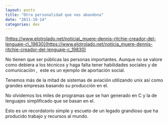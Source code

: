 ```yaml
---
layout: posts
title: "Otra personalidad que nos abandona"
date: "2011-10-14"
categories: dev
---
```


[https://www.elotrolado.net/noticia\_muere-dennis-ritchie-creador-del-lenguaje-c\_19830](https://www.elotrolado.net/noticia_muere-dennis-ritchie-creador-del-lenguaje-c_19830)  
  
No tienen que ser públicas las personas importantes. Aunque no se valore como debiera a los técnicos y haga falta tener habilidades sociales y de comunicación ,  este es un ejemplo de aportación social.

Tenemos más de la mitad de sistemas de aviación utilizando unix así como grandes empresas basando su producción en el.

No olvidemos los miles de programas que se han generado en C y la de lenguajes simplificado que se basan en el.

Esto es un recordatorio simple y escueto de un legado grandioso que ha producido trabajo y recursos al mundo.
